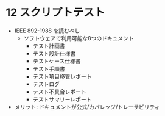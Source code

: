 # 12 スクリプトテスト

- IEEE 892-1988 を読むべし
    - ソフトウェアで利用可能な8つのドキュメント
        - テスト計画書
        - テスト設計仕様書
        - テストケース仕様書
        - テスト手順書
        - テスト項目移管レポート
        - テストログ
        - テスト不具合レポート
        - テストサマリーレポート
- メリット: ドキュメントが公式/カバレッジ/トレーサビリティ
